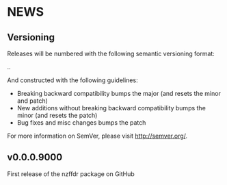 NEWS
====




Versioning
----------

Releases will be numbered with the following semantic versioning format:

<major>.<minor>.<patch>

And constructed with the following guidelines:

* Breaking backward compatibility bumps the major (and resets the minor
  and patch)
* New additions without breaking backward compatibility bumps the minor
  (and resets the patch)
* Bug fixes and misc changes bumps the patch

For more information on SemVer, please visit http://semver.org/.


v0.0.0.9000
------

First release of the nzffdr package on GitHub
